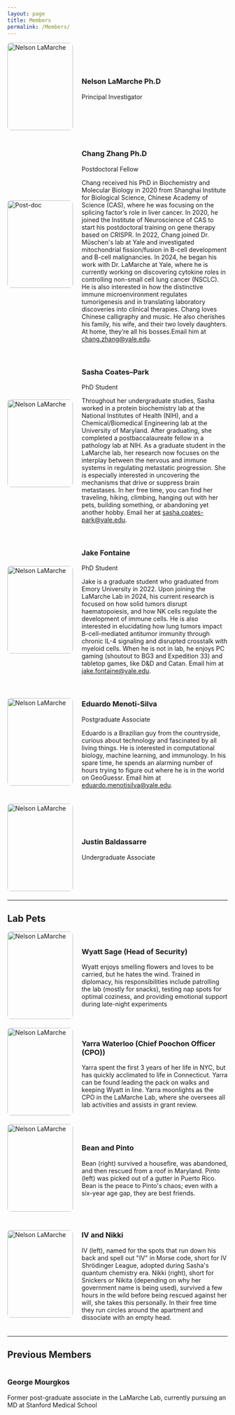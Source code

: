 ```yaml
---
layout: page
title: Members
permalink: /Members/
---
```


<div style="display: flex; align-items: center; gap: 20px; margin-bottom: 20px;">
  <img src="{{ site.baseurl }}/assets/Nelson.png" alt="Nelson LaMarche" style="width: 150px; height: 200px; object-fit: cover; border-radius: 8px;">
  <div>
    <h3>Nelson LaMarche Ph.D</h3>
    <p class="person-position">Principal Investigator</p>
    <p></p>
  </div>
</div>

<div style="display: flex; align-items: center; gap: 20px; margin-bottom: 20px;">
  <img src="{{ site.baseurl }}/assets/Chang.png" alt="Post-doc" style="width: 150px; height: 200px; object-fit: cover; border-radius: 8px;">
  <div>
    <h3>Chang Zhang Ph.D</h3>
    <p class="person-position">Postdoctoral Fellow</p>
    <p>Chang received his PhD in Biochemistry and Molecular Biology in 2020 from Shanghai Institute for Biological Science, Chinese Academy of Science (CAS), where he was focusing on the splicing factor’s role in liver cancer. In 2020, he joined the Institute of Neuroscience of CAS to start his postdoctoral training on gene therapy based on CRISPR. In 2022, Chang joined Dr. Müschen's lab at Yale and investigated mitochondrial fission/fusion in B-cell development and B-cell malignancies. In 2024, he began his work with Dr. LaMarche at Yale, where he is currently working on discovering cytokine roles in controlling non-small cell lung cancer (NSCLC). He is also interested in how the distinctive immune microenvironment regulates tumorigenesis and in translating laboratory discoveries into clinical therapies. Chang loves Chinese calligraphy and music. He also cherishes his family, his wife, and their two lovely daughters. At home, they’re all his bosses.Email him at <a href="mailto:chang.zhang@yale.edu">chang.zhang@yale.edu</a>.</p>
  </div>
</div>

<div style="display: flex; align-items: center; gap: 20px; margin-bottom: 20px;">
  <img src="{{ site.baseurl }}/assets/Sasha.png" alt="Nelson LaMarche" style="width: 150px; height: 200px; object-fit: cover; border-radius: 8px;">
  <div>
    <h3>Sasha Coates–Park</h3>
    <p class="person-position">PhD Student</p>
    <p>
      Throughout her undergraduate studies, Sasha worked in a protein biochemistry lab at the National Institutes of Health (NIH), and a Chemical/Biomedical Engineering lab at the University of Maryland. After graduating, she completed a postbaccalaureate fellow in a pathology lab at NIH. As a graduate student in the LaMarche lab, her research now focuses on the interplay between the nervous and immune systems in regulating metastatic progression. She is especially interested in uncovering the mechanisms that drive or suppress brain metastases. In her free time, you can find her traveling, hiking, climbing, hanging out with her pets, building something, or abandoning yet another hobby. Email her at <a href="mailto:sasha.coates-park@yale.edu">sasha.coates-park@yale.edu</a>.
    </p>
  </div>
</div>

<div style="display: flex; align-items: center; gap: 20px; margin-bottom: 20px;">
  <img src="{{ site.baseurl }}/assets/Jake.png" alt="Nelson LaMarche" style="width: 150px; height: 200px; object-fit: cover; border-radius: 8px;">
  <div>
    <h3>Jake Fontaine</h3>
    <p class="person-position">PhD Student</p>
    <p>Jake is a graduate student who graduated from Emory University in 2022. Upon joining the LaMarche Lab in 2024, his current research is focused on how solid tumors disrupt haematopoiesis, and how NK cells regulate the development of immune cells. He is also interested in elucidating how lung tumors impact B-cell-mediated antitumor immunity through chronic IL-4 signaling and disrupted crosstalk with myeloid cells. When he is not in lab, he enjoys PC gaming (shoutout to BG3 and Expedition 33) and tabletop games, like D&D and Catan. Email him at <a href="mailto:jake.fontaine@yale.edu">jake.fontaine@yale.edu</a>.
    </p>
  </div>
</div>

<div style="display: flex; align-items: center; gap: 20px; margin-bottom: 20px;">
  <img src="{{ site.baseurl }}/assets/Eduardo.jpg" alt="Nelson LaMarche" style="width: 150px; height: 200px; object-fit: cover; border-radius: 8px;">
  <div>
    <h3>Eduardo Menoti-Silva</h3>
    <p class="person-position">Postgraduate Associate</p>
    <p>Eduardo is a Brazilian guy from the countryside, curious about technology and fascinated by all living things. He is interested in computational biology, machine learning, and immunology. In his spare time, he spends an alarming number of hours trying to figure out where he is in the world on GeoGuessr. Email him at <a href="mailto:eduardo.menotisilva@yale.edu">eduardo.menotisilva@yale.edu</a>.</p>
  </div>
</div>

<div style="display: flex; align-items: center; gap: 20px; margin-bottom: 20px;">
  <img src="{{ site.baseurl }}/assets/Justin.png" alt="Nelson LaMarche" style="width: 150px; height: 200px; object-fit: cover; border-radius: 8px;">
  <div>
    <h3>Justin Baldassarre</h3>
    <p class="person-position">Undergraduate Associate</p>
    <p></p>
  </div>
</div>

---

## Lab Pets
<div style="display: flex; align-items: center; gap: 20px; margin-bottom: 20px;">
  <img src="{{ site.baseurl }}/assets/Wyatt.jpg" alt="Nelson LaMarche" style="width: 150px; height: 200px; object-fit: cover; border-radius: 8px;">
  <div>
    <h3>Wyatt Sage (Head of Security)</h3>
    <p>Wyatt enjoys smelling flowers and loves to be carried, but he hates the wind. Trained in diplomacy, his responsibilities include patrolling the lab (mostly for snacks), testing nap spots for optimal coziness, and providing emotional support during late-night experiments</p>
  </div>
</div>
<div style="display: flex; align-items: center; gap: 20px; margin-bottom: 20px;">
  <img src="{{ site.baseurl }}/assets/Yarra.jpg" alt="Nelson LaMarche" style="width: 150px; height: 200px; object-fit: cover; border-radius: 8px;">
  <div>
    <h3>Yarra Waterloo (Chief Poochon Officer (CPO))</h3></h3>
    <p>Yarra spent the first 3 years of her life in NYC, but has quickly acclimated to life in Connecticut. Yarra can be found leading the pack on walks and keeping Wyatt in line. Yarra moonlights as the CPO in the LaMarche Lab, where she oversees all lab activities and assists in grant review.</p>
  </div>
</div>
<div style="display: flex; align-items: center; gap: 20px; margin-bottom: 20px;">
  <img src="{{ site.baseurl }}/assets/Bean_Pinto.png" alt="Nelson LaMarche" style="width: 150px; height: 200px; object-fit: cover; border-radius: 8px;">
  <div>
    <h3>Bean and Pinto</h3>
    <p>Bean (right) survived a housefire, was abandoned, and then rescued from a roof in Maryland. Pinto (left) was picked out of a gutter in Puerto Rico. Bean is the peace to Pinto's chaos; even with a six-year age gap, they are best friends.</p>
  </div>
</div>
<div style="display: flex; align-items: center; gap: 20px; margin-bottom: 20px;">
  <img src="{{ site.baseurl }}/assets/IV_Nikki.png" alt="Nelson LaMarche" style="width: 150px; height: 200px; object-fit: cover; border-radius: 8px;">
  <div>
    <h3>IV and Nikki</h3>
    <p>IV (left), named for the spots that run down his back and spell out "IV" in Morse code, short for IV Shrödinger League, adopted during Sasha's quantum chemistry era. Nikki (right), short for Snickers or Nikita (depending on why her government name is being used), survived a few hours in the wild before being rescued against her will, she takes this personally. In their free time they run circles around the apartment and dissociate with an empty head.  </p>
  </div>
</div>


---

## Previous Members

<div style="display: flex; flex-wrap: wrap; gap: 30px;">

<!-- George Mourgkos -->
<div>
    <h3>George Mourgkos</h3>
    <p>Former post-graduate associate in the LaMarche Lab, currently pursuing an MD at Stanford Medical School</p>
  </div>
